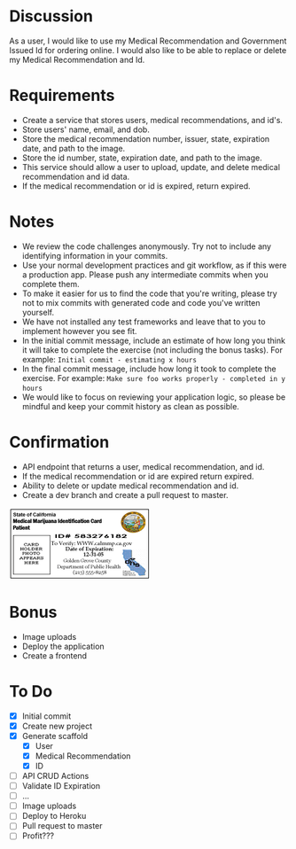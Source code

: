 # Discussion

As a user, I would like to use my Medical Recommendation and Government Issued Id for ordering online. I would also like to be able to replace or delete my Medical Recommendation and Id.

# Requirements

* Create a service that stores users, medical recommendations, and id's.
* Store users' name, email, and dob.
* Store the medical recommendation number, issuer, state, expiration date, and path to the image.
* Store the id number, state, expiration date, and path to the image.
* This service should allow a user to upload, update, and delete medical recommendation and id data.
* If the medical recommendation or id is expired, return expired.

# Notes
* We review the code challenges anonymously. Try not to include any identifying information in your commits.
* Use your normal development practices and git workflow, as if this were a production app. Please push any intermediate commits when you complete them.
* To make it easier for us to find the code that you're writing, please try not to mix commits with generated code and code you've written yourself.
* We have not installed any test frameworks and leave that to you to implement however you see fit.
* In the initial commit message, include an estimate of how long you think it will take to complete the exercise (not including the bonus tasks). For example: `Initial commit - estimating x hours`
* In the final commit message, include how long it took to complete the exercise. For example: `Make sure foo works properly - completed in y hours`
* We would like to focus on reviewing your application logic, so please be mindful and keep your commit history as clean as possible.

# Confirmation
* API endpoint that returns a user, medical recommendation, and id.
* If the medical recommendation or id are expired return expired.
* Ability to delete or update medical recommendation and id.
* Create a dev branch and create a pull request to master.

![Sample Rec](image2.gif)

# Bonus
* Image uploads
* Deploy the application
* Create a frontend

# To Do
- [x] Initial commit
- [x] Create new project
- [x] Generate scaffold
  - [x] User
  - [x] Medical Recommendation
  - [x] ID
- [ ] API CRUD Actions
- [ ] Validate ID Expiration
- [ ] ...
- [ ] Image uploads
- [ ] Deploy to Heroku
- [ ] Pull request to master
- [ ] Profit???
